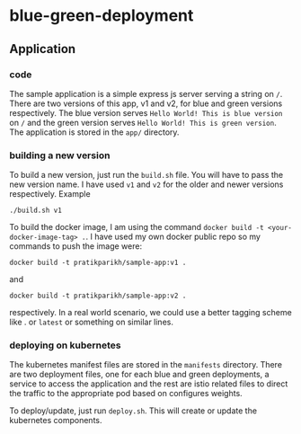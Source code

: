 # blue-green-deployment

## Application

### code

The sample application is a simple express js server serving a string on `/`. There are two versions of this app, v1 and v2, for blue and green versions respectively. The blue version serves `Hello World! This is blue version` on `/` and the green version serves `Hello World! This is green version`. The application is stored in the `app/` directory.

### building a new version

To build a new version, just run the `build.sh` file. You will have to pass the new version name. I have used `v1` and `v2` for the older and newer versions respectively. Example 
```
./build.sh v1
```

To build the docker image, I am using the command `docker build -t <your-docker-image-tag> .`. I have used my own docker public repo so my commands to push the image were:
```
docker build -t pratikparikh/sample-app:v1 .
```
and
```
docker build -t pratikparikh/sample-app:v2 .
```
respectively. In a real world scenario, we could use a better tagging scheme like <github-branch>.<commit-id> or `latest` or something on similar lines.

### deploying on kubernetes

The kubernetes manifest files are stored in the `manifests` directory. There are two deployment files, one for each blue and green deployments, a service to access the application and the rest are istio related files to direct the traffic to the appropriate pod based on configures weights.

To deploy/update, just run `deploy.sh`. This will create or update the kubernetes components.

